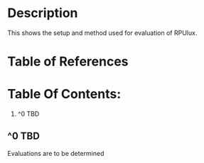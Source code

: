 # Description

This shows the setup and method used for evaluation of RPUlux.

# Table of References


# Table Of Contents:

1. ^0 TBD


## ^0 TBD

Evaluations are to be determined